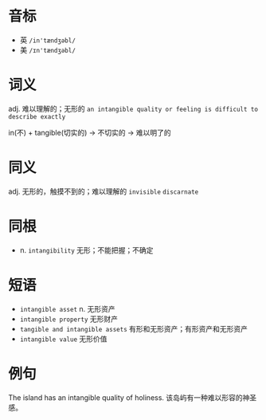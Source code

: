 # 音标

- 英 `/in'tændʒəbl/`
- 美 `/ɪn'tændʒəbl/`

# 词义

adj. 难以理解的；无形的
`an intangible quality or feeling is difficult to describe exactly`



in(不) + tangible(切实的) → 不切实的 → 难以明了的

# 同义

adj. 无形的，触摸不到的；难以理解的
`invisible` `discarnate`

# 同根

- n. `intangibility` 无形；不能把握；不确定

# 短语

- `intangible asset` n. 无形资产
- `intangible property` 无形财产
- `tangible and intangible assets` 有形和无形资产；有形资产和无形资产
- `intangible value` 无形价值

# 例句

The island has an intangible quality of holiness.
该岛屿有一种难以形容的神圣感。


